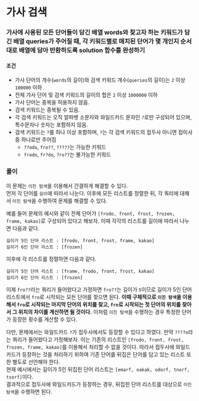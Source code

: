 # 가사 검색
### 가사에 사용된 모든 단어들이 담긴 배열 words와 찾고자 하는 키워드가 담긴 배열 queries가 주어질 때, 각 키워드별로 매치된 단어가 몇 개인지 순서대로 배열에 담아 반환하도록 solution 함수를 완성하기
#### 조건
- 가사 단어의 개수(```words```의 길이)와 검색 키워드 개수(```queries```의 길이)는 ```2``` 이상 ```100000``` 이하
- 전체 가사 단어 및 검색 키워드의 길이의 합은 ```2``` 이상 ```1000000``` 이하
- 가사 단어는 중복을 허용하지 않음.
- 검색 키워드는 중복될 수 있음.
- 각 검색 키워드는 오직 알파벳 소문자와 와일드카드 문자인 ```?```로만 구성되어 있으며, 특수문자나 숫자는 포함하지 않음.
- 검색 키워드는 ```?```를 하나 이상 포함하며, ```?```는 각 검색 키워드의 접두사 아니면 접미사 중 하나로만 주어짐
  - ```??odo```, ```fro??```, ```?????```는 가능한 키워드
  - ```frodo```, ```fr?do```, ```?ro??```는 불가능한 키워드
### 풀이  
이 문제는 ```이진 탐색```을 이용해서 간결하게 해결할 수 있다.  
먼저 각 단어를 ```길이```에 따라서 나눈다. 이후에 모든 리스트를 정렬한 뒤, 각 쿼리에 대해서 ```이진 탐색```을 수행하여 문제를 해결할 수 있다.  

예를 들어 문제의 예시와 같이 전체 단어가 ```[frodo, front, frost, frozen, frame, kakao]```로 구성되어 있다고 해보자. 이때 각각의 리스트를 길이에 따라서 나누면 다음과 같다.  
```
길이가 5인 단어 리스트 : [frodo, front, frost, frame, kakao]
길이가 6인 단어 리스트 : [frozen]
```
이후에 각 리스트를 정렬하면 다음과 같다.
```
길이가 5인 단어 리스트 : [frame, frodo, front, frost, kakao]
길이가 6인 단어 리스트 : [frozen]
```
이제 ```fro??```라는 쿼리가 들어왔다고 가정하면 ```fro??```는 길이가 ```5```이므로 길이가 5인 단어 리스트에서 ```fro```로 시작되는 모든 단어를 찾으면 된다. **이때 구체적으로 ```이진 탐색```을 이용해서 ```fro```로 시작되는 마지막 단어의 위치를 찾고, ```fro```로 시작되는 첫 단어의 위치를 찾아서 그 위치의 차이를 계산하면 될 것이다.** 이처럼 ```이진 탐색```을 수행하는 경우 특정한 단어가 등장한 횟수를 계산할 수 있다.  

다만, 문제에서는 와일드카드 ```?```가 접두사에서도 등장할 수 있다고 하였다. 만약 ```????o```라는 쿼리가 들어왔다고 가정해보자. 이는 기존의 리스트인 ```[frodo, front, frost, frozen, frame, kakao]```를 이용해서 처리할 수 없을 것이다. 따라서 접두사에 와일드카드가 등장하는 것을 처리하기 위하여 기존 단어를 뒤집은 단어를 담고 있는 리스트 또한 별도로 선언해야 한다.  
현재 예시에서는 길이가 5인 뒤집힌 단어 리스트는 ```[emarf, oakak, odorf, tnorf, tsorf]```이다.  
결과적으로 접두사에 와일드카드가 등장하는 경우, 뒤집힌 단어 리스트를 대상으로 ```이진 탐색```을 수행하면 된다.


